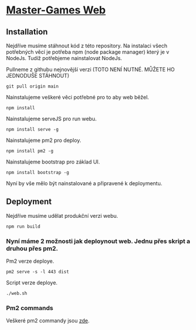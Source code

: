 # [Master-Games Web](https://master-games.eu/)

## Installation

Nejdříve musíme stáhnout kód z této repository. Na instalaci všech potřebných věcí je potřeba npm (node package manager) který je v NodeJs. Tudíž potřebjeme nainstalovat NodeJs. 

Pullneme z githubu nejnovější verzi (TOTO NENÍ NUTNÉ. MŮŽETE HO JEDNODUŠE STÁHNOUT)
```
git pull origin main
```

Nainstalujeme veškeré věci potřebné pro to aby web běžel.
```
npm install
```

Nainstalujeme serveJS pro run webu.
```
npm install serve -g
```

Nainstalujeme pm2 pro deploy.
```
npm install pm2 -g
```

Nainstalujeme bootstrap pro základ UI.
```
npm install bootstrap -g
```


Nyní by vše mělo být nainstalované a připravené k deploymentu.

## Deployment

Nejdříve musíme udělat produkční verzi webu.
```
npm run build
```

### Nyní máme 2 možnosti jak deploynout web. Jednu přes skript a druhou přes pm2.

Pm2 verze deploye.
```
pm2 serve -s -l 443 dist
```

Script verze deploye.
```
./web.sh
```



### Pm2 commands

Veškeré pm2 commandy jsou [zde](https://www.npmjs.com/package/pm2).

